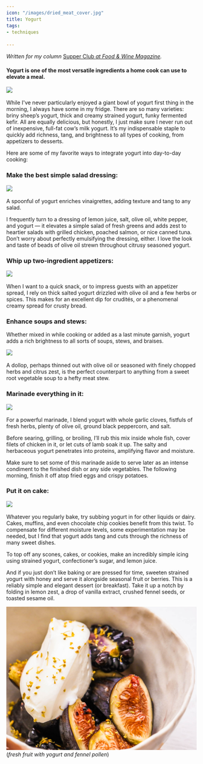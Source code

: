 ```yaml
---
icon: "/images/dried_meat_cover.jpg"
title: Yogurt
tags:
- techniques

---
```

_Written for my column_ [Supper Club _at Food & Wine Magazine_](https://www.foodandwine.com/cooking-techniques/yogurt-tips-supper-club)_._

#### Yogurt is one of the most versatile ingredients a home cook can use to elevate a meal.

![](https://cdn-image.foodandwine.com/sites/default/files/1568405720/yogurt-best-ingredient-dip-sumac-FT-BLOG0919.jpg)

While I've never particularly enjoyed a giant bowl of yogurt first thing in the morning, I always have some in my fridge. There are so many varieties: briny sheep’s yogurt, thick and creamy strained yogurt, funky fermented kefir. All are equally delicious, but honestly, I just make sure I never run out of inexpensive, full-fat cow’s milk yogurt. It’s my indispensable staple to quickly add richness, tang, and brightness to all types of cooking, from appetizers to desserts.

Here are some of my favorite ways to integrate yogurt into day-to-day cooking:

### **Make the best simple salad dressing:**

![](https://cdn-image.foodandwine.com/sites/default/files/1568405720/yogurt-best-ingredient-salad-dressing-FT-BLOG0919.jpg)

A spoonful of yogurt enriches vinaigrettes, adding texture and tang to any salad.

I frequently turn to a dressing of lemon juice, salt, olive oil, white pepper, and yogurt — it elevates a simple salad of fresh greens and adds zest to heartier salads with grilled chicken, poached salmon, or nice canned tuna. Don’t worry about perfectly emulsifying the dressing, either. I love the look and taste of beads of olive oil strewn throughout citrusy seasoned yogurt.

### **Whip up two-ingredient appetizers:**

![](https://cdn-image.foodandwine.com/sites/default/files/1568405720/yogurt-best-ingredient-dip-sumac-FT-BLOG0919.jpg)

When I want to a quick snack, or to impress guests with an appetizer spread, I rely on thick salted yogurt drizzled with olive oil and a few herbs or spices. This makes for an excellent dip for crudités, or a phenomenal creamy spread for crusty bread.

### **Enhance soups and stews:**

Whether mixed in while cooking or added as a last minute garnish, yogurt adds a rich brightness to all sorts of soups, stews, and braises. 

![](https://cdn-image.foodandwine.com/sites/default/files/1568405720/yogurt-best-ingredient-squash-soup-FT-BLOG0919.jpg)

A dollop, perhaps thinned out with olive oil or seasoned with finely chopped herbs and citrus zest, is the perfect counterpart to anything from a sweet root vegetable soup to a hefty meat stew.

### **Marinade everything in it:**

![](https://cdn-image.foodandwine.com/sites/default/files/1568405720/yogurt-best-ingredient-marinade-FT-BLOG0919.jpg)

For a powerful marinade, I blend yogurt with whole garlic cloves, fistfuls of fresh herbs, plenty of olive oil, ground black peppercorn, and salt.

Before searing, grilling, or broiling, I’ll rub this mix inside whole fish, cover filets of chicken in it, or let cuts of lamb soak it up. The salty and herbaceous yogurt penetrates into proteins, amplifying flavor and moisture.

Make sure to set some of this marinade aside to serve later as an intense condiment to the finished dish or any side vegetables. The following morning, finish it off atop fried eggs and crispy potatoes.

### **Put it on cake:**

![](https://cdn-image.foodandwine.com/sites/default/files/1568405720/yogurt-best-ingredient-desserts-icing-FT-BLOG0919.jpg)

Whatever you regularly bake, try subbing yogurt in for other liquids or dairy. Cakes, muffins, and even chocolate chip cookies benefit from this twist. To compensate for different moisture levels, some experimentation may be needed, but I find that yogurt adds tang and cuts through the richness of many sweet dishes.

To top off any scones, cakes, or cookies, make an incredibly simple icing using strained yogurt, confectioner’s sugar, and lemon juice.

And if you just don’t like baking or are pressed for time, sweeten strained yogurt with honey and serve it alongside seasonal fruit or berries. This is a reliably simple and elegant dessert (or breakfast). Take it up a notch by folding in lemon zest, a drop of vanilla extract, crushed fennel seeds, or toasted sesame oil.

![](/images/yogurt-best-ingredient-fresh-fruit-parfait-FT-BLOG0919.jpg)(_fresh fruit with yogurt and fennel pollen_)